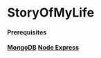 # StoryOfMyLife



#### Prerequisites

[**MongoDB**](https://www.mongodb.com/)
**[Node Express](https://expressjs.com/)**
